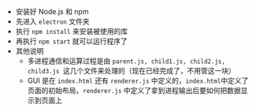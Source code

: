 * 安装好 Node.js 和 npm
* 先进入 `electron` 文件夹
* 执行 `npm install` 来安装被使用的库
* 再执行 `npm start` 就可以运行程序了
* 其他说明
  * 多进程通信和运算过程是由 `parent.js, child1.js, child2.js, child3.js `这几个文件来处理的（现在已经完成了，不用管这一块）
  * GUI 是在 `index.html` 还有 `renderer.js` 中定义的，`index.html`中定义了页面的初始布局，`renderer.js` 中定义了拿到进程输出后要如何把数据显示到页面上

